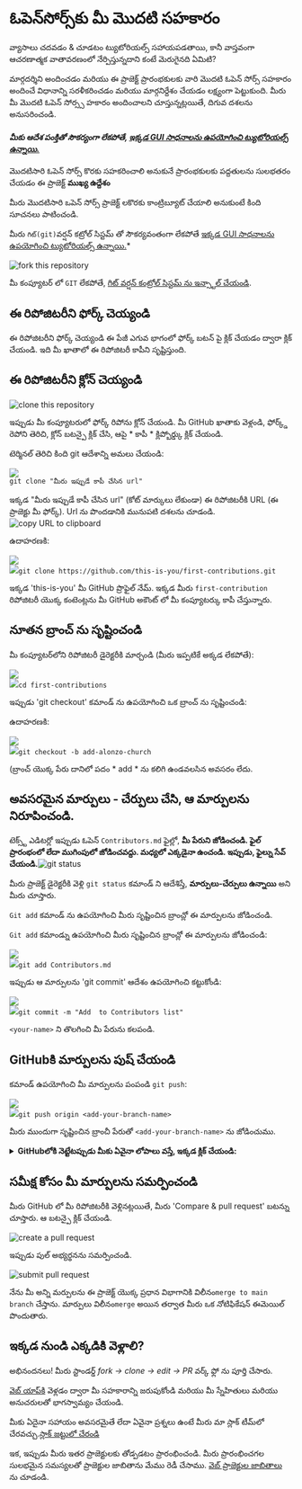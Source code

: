 # ఓపెన్‌సోర్స్‌కు మీ మొదటి సహకారం

వ్యాసాలు చదవడం & చూడటం ట్యుటోరియల్స్ సహాయపడతాయి, కానీ వాస్తవంగా ఆచరణాత్మక వాతావరణంలో నేర్పిస్తున్నదాని కంటే మెరుగైనది ఏమిటి?

మార్గదర్శిని అందించడం మరియు ఈ ప్రాజెక్ట్ ప్రారంభకులకు వారి మొదటి ఓపెన్ సోర్స్ సహకారం అందించే విధానాన్ని సరళీకరించడం మరియు మార్గనిర్దేశం చేయడం లక్ష్యంగా పెట్టుకుంది. మీరు మీ మొదటి ఓపెన్ సోర్స్స హకారం అందించాలని చూస్తున్నట్లయితే, దిగువ దశలను అనుసరించండి.

#### *మీకు ఆదేశ పంక్తితో సౌకర్యంగా లేకపోతే, [ఇక్కడ GUI సాధనాలను ఉపయోగించి ట్యుటోరియల్స్ ఉన్నాయి.](http://localhost:63342/markdownPreview/1470160258/markdown-preview-index-1649519555.html?_ijt=2btiavq49ahf7lkcijg2akdp5q#%E0%B0%87%E0%B0%A4%E0%B0%B0-%E0%B0%B8%E0%B0%BE%E0%B0%A7%E0%B0%A8%E0%B0%BE%E0%B0%B2%E0%B0%A8%E0%B1%81-%E0%B0%89%E0%B0%AA%E0%B0%AF%E0%B1%8B%E0%B0%97%E0%B0%BF%E0%B0%82%E0%B0%9A%E0%B0%BF-%E0%B0%9F%E0%B1%8D%E0%B0%AF%E0%B1%81%E0%B0%9F%E0%B1%8B%E0%B0%B0%E0%B0%BF%E0%B0%AF%E0%B0%B2%E0%B1%8D%E0%B0%B8%E0%B1%8D)*

మొదటిసారి ఓపెన్ సోర్స్ కొరకు సహకరించాలి అనుకునే ప్రారంభకులకు పద్దతులను సులభతరం చేయడం ఈ ప్రాజెక్ట్ **ముఖ్య ఉద్దేశం**

మీరు మొదటిసారి ఒపెన్ సోర్స్ ప్రాజెక్ట్ లకొరకు కాంట్రిబ్యూట్ చేయాలి అనుకుంటే కింది సూచనలు పాటించండి.

మీరు `గిట్(git)`వర్షన్ కట్రోల్ సిస్టమ్ తో సౌకర్యవంతంగా లేకపోతే [ఇక్కడ GUI సాధనాలను ఉపయోగించి ట్యుటోరియల్స్ ఉన్నాయి.](http://localhost:63342/markdownPreview/1470160258/markdown-preview-index-1649519555.html?_ijt=2btiavq49ahf7lkcijg2akdp5q#%E0%B0%87%E0%B0%A4%E0%B0%B0-%E0%B0%B8%E0%B0%BE%E0%B0%A7%E0%B0%A8%E0%B0%BE%E0%B0%B2%E0%B0%A8%E0%B1%81-%E0%B0%89%E0%B0%AA%E0%B0%AF%E0%B1%8B%E0%B0%97%E0%B0%BF%E0%B0%82%E0%B0%9A%E0%B0%BF-%E0%B0%9F%E0%B1%8D%E0%B0%AF%E0%B1%81%E0%B0%9F%E0%B1%8B%E0%B0%B0%E0%B0%BF%E0%B0%AF%E0%B0%B2%E0%B1%8D%E0%B0%B8%E0%B1%8D)\*

![fork this repository](https://firstcontributions.github.io/assets/Readme/fork.png)

మీ కంప్యూటర్ లో `GIT` లేకపోతే, [గిట్ వర్షన్ కంట్రోల్ సిస్టమ్ ను ఇన్స్టాల్ చేయండి](https://help.github.com/articles/set-up-git/).

## ఈ రిపోజిటరీని ఫోర్క్ చెయ్యండి

ఈ రిపోజిటరీని ఫోర్క్ చెయ్యండి ఈ పేజీ ఎగువ భాగంలో ఫోర్క్ బటన్ పై క్లిక్ చేయడం ద్వారా క్లిక్ చేయండి. ఇది మీ ఖాతాలో ఈ రిపోజిటరీ కాపీని సృష్టిస్తుంది.

## ఈ రిపోజిటరీని క్లోన్ చెయ్యండి

![clone this repository](https://firstcontributions.github.io/assets/Readme/clone.png)

ఇప్పుడు మీ కంప్యూటరులో ఫోర్క్ రిపోను క్లోన్ చేయండి. మీ GitHub ఖాతాకు వెళ్లండి, ఫోర్క్డ్ రెపోని తెరిచి, క్లోన్ బటన్పై క్లిక్ చేసి, ఆపై \* కాపీ \* క్లిప్బోర్డ్కు క్లిక్ చేయండి.

టెర్మినల్ తెరిచి కింది git ఆదేశాన్ని అమలు చేయండి:

<pre class="code-fence" md-src-pos="2375..2422"><div class="code-fence-highlighter-copy-button" data-fence-content="Z2l0IGNsb25lICLgsK7gsYDgsLDgsYEg4LCH4LCq4LGN4LCq4LGB4LCh4LGHIOCwleCwvuCwquCxgCDgsJrgsYfgsLjgsL/gsKggdXJsIg=="><img class="code-fence-highlighter-copy-button-icon" data-original-src="translations" src="http://localhost:63342/markdownPreview/1264168333/translations?_ijt=2btiavq49ahf7lkcijg2akdp5q"/><span class="tooltiptext"></span></div><code md-src-pos="2375..2422"><span md-src-pos="2375..2379"></span><span md-src-pos="2379..2429">git clone "మీరు ఇప్పుడే కాపీ చేసిన url"
</span><span md-src-pos="2419..2422"></span></code></pre>

ఇక్కడ "మీరు ఇప్పుడే కాపీ చేసిన url" (కోట్ మార్కులు లేకుండా) ఈ రిపోజిటరీకి URL (ఈ ప్రాజెక్టు మీ ఫోర్క్). Url ను పొందడానికి మునుపటి దశలను చూడండి.![copy URL to clipboard](https://firstcontributions.github.io/assets/Readme/copy-to-clipboard.png)

ఉదాహరణకి:

<pre class="code-fence" md-src-pos="2719..2795"><div class="code-fence-highlighter-copy-button" data-fence-content="Z2l0IGNsb25lIGh0dHBzOi8vZ2l0aHViLmNvbS90aGlzLWlzLXlvdS9maXJzdC1jb250cmlidXRpb25zLmdpdA=="><img class="code-fence-highlighter-copy-button-icon" data-original-src="translations" src="http://localhost:63342/markdownPreview/1264168333/translations?_ijt=2btiavq49ahf7lkcijg2akdp5q"/><span class="tooltiptext"></span></div><code class="language-bash" md-src-pos="2719..2795"><a class="run-icon code-block" href="http://localhost:63342/markdownPreview/1470160258/markdown-preview-index-1649519555.html?_ijt=2btiavq49ahf7lkcijg2akdp5q#" role="button" data-command="Run:4b7650c4fe538e663c4e9cd41bc158c0" data-commandtype="block"><img src="http://localhost:63342/markdownPreview/1470160258/commandRunner/runrun.png"/></a><span md-src-pos="2719..2727"></span><span md-src-pos="2727..2792">git clone https://github.com/this-is-you/first-contributions.git
</span><span md-src-pos="2792..2795"></span></code></pre>

ఇక్కడ 'this-is-you' మీ GitHub ప్రొఫైల్ నేమ్. ఇక్కడ మీరు `first-contribution` రిపోజిటరీ యొక్క కంటెంట్లను మీ GitHub అకౌంట్ లో మీ కంప్యూటర్కు కాపీ చేస్తున్నారు.

## నూతన బ్రాంచ్ ను సృష్టించండి

మీ కంప్యూటర్‌లోని రిపోజిటరీ డైరెక్టరీకి మార్చండి (మీరు ఇప్పటికే అక్కడ లేకపోతే):

<pre class="code-fence" md-src-pos="3069..3103"><div class="code-fence-highlighter-copy-button" data-fence-content="Y2QgZmlyc3QtY29udHJpYnV0aW9ucw=="><img class="code-fence-highlighter-copy-button-icon" data-original-src="translations" src="http://localhost:63342/markdownPreview/1264168333/translations?_ijt=2btiavq49ahf7lkcijg2akdp5q"/><span class="tooltiptext"></span></div><code class="language-bash" md-src-pos="3069..3103"><a class="run-icon code-block" href="http://localhost:63342/markdownPreview/1470160258/markdown-preview-index-1649519555.html?_ijt=2btiavq49ahf7lkcijg2akdp5q#" role="button" data-command="Run:7ad47d221633c4e743b8f151cd11c4d7" data-commandtype="block"><img src="http://localhost:63342/markdownPreview/1470160258/commandRunner/runrun.png"/></a><span md-src-pos="16042..16050"></span><span md-src-pos="16050..16073">cd first-contributions
</span><span md-src-pos="16073..16076"></span></code></pre>

ఇప్పుడు 'git checkout' కమాండ్ ను ఉపయోగించి ఒక బ్రాంచ్ ను సృష్టించండి:

ఉదాహరణకి:

<pre class="code-fence" md-src-pos="3187..3232"><div class="code-fence-highlighter-copy-button" data-fence-content="Z2l0IGNoZWNrb3V0IC1iIGFkZC1hbG9uem8tY2h1cmNo"><img class="code-fence-highlighter-copy-button-icon" data-original-src="translations" src="http://localhost:63342/markdownPreview/1264168333/translations?_ijt=2btiavq49ahf7lkcijg2akdp5q"/><span class="tooltiptext"></span></div><code class="language-bash" md-src-pos="3187..3232"><a class="run-icon code-block" href="http://localhost:63342/markdownPreview/1470160258/markdown-preview-index-1649519555.html?_ijt=2btiavq49ahf7lkcijg2akdp5q#" role="button" data-command="Run:4040a1fb37c427e497bc98fb8cb22479" data-commandtype="block"><img src="http://localhost:63342/markdownPreview/1470160258/commandRunner/runrun.png"/></a><span md-src-pos="3187..3195"></span><span md-src-pos="3195..3229">git checkout -b add-alonzo-church
</span><span md-src-pos="3229..3232"></span></code></pre>

(బ్రాంచ్ యొక్క పేరు దానిలో పదం \* add \* ను కలిగి ఉండవలసిన అవసరం లేదు.

## అవసరమైన మార్పులు - చేర్పులు చేసి, ఆ మార్పులను నిరూపించండి.

టెక్స్ట్ ఎడిటర్లో ఇప్పుడు ఓపెన్ `Contributors.md` ఫైల్లో, **మీ పేరుని జోడించండి. ఫైల్ ప్రారంభంలో లేదా ముగింపులో జోడించవద్దు. మధ్యలో ఎక్కడైనా ఉంచండి. ఇప్పుడు, ఫైల్ను సేవ్ చేయండి.**![git status](https://firstcontributions.github.io/assets/Readme/git-status.png)

మీరు ప్రాజెక్ట్ డైరెక్టరీకి వెళ్లి `git status` కమాండ్ ని ఆదేశిస్తే, **మార్పులు-చేర్పులు ఉన్నాయి** అని మీరు చూస్తారు.

`Git add` కమాండ్ ను ఉపయోగించి మీరు సృష్టించిన బ్రాంచ్లో ఈ మార్పులను జోడించండి.

`Git add` కమాండ్ను ఉపయోగించి మీరు సృష్టించిన బ్రాంచ్లో ఈ మార్పులను జోడించండి:

<pre class="code-fence" md-src-pos="3949..3984"><div class="code-fence-highlighter-copy-button" data-fence-content="Z2l0IGFkZCBDb250cmlidXRvcnMubWQ="><img class="code-fence-highlighter-copy-button-icon" data-original-src="translations" src="http://localhost:63342/markdownPreview/1264168333/translations?_ijt=2btiavq49ahf7lkcijg2akdp5q"/><span class="tooltiptext"></span></div><code class="language-bash" md-src-pos="3949..3984"><a class="run-icon code-block" href="http://localhost:63342/markdownPreview/1470160258/markdown-preview-index-1649519555.html?_ijt=2btiavq49ahf7lkcijg2akdp5q#" role="button" data-command="Run:785277734861673d66f73926c0a08c5c" data-commandtype="block"><img src="http://localhost:63342/markdownPreview/1470160258/commandRunner/runrun.png"/></a><span md-src-pos="16767..16775"></span><span md-src-pos="16775..16799">git add Contributors.md
</span><span md-src-pos="16799..16802"></span></code></pre>

ఇప్పుడు ఆ మార్పులను 'git commit' ఆదేశం ఉపయోగించి కట్టుకోండి:

<pre class="code-fence" md-src-pos="4047..4111"><div class="code-fence-highlighter-copy-button" data-fence-content="Z2l0IGNvbW1pdCAtbSAiQWRkIDx5b3VyLW5hbWU+IHRvIENvbnRyaWJ1dG9ycyBsaXN0Ig=="><img class="code-fence-highlighter-copy-button-icon" data-original-src="translations" src="http://localhost:63342/markdownPreview/1264168333/translations?_ijt=2btiavq49ahf7lkcijg2akdp5q"/><span class="tooltiptext"></span></div><code class="language-bash" md-src-pos="4047..4111"><a class="run-icon code-block" href="http://localhost:63342/markdownPreview/1470160258/markdown-preview-index-1649519555.html?_ijt=2btiavq49ahf7lkcijg2akdp5q#" role="button" data-command="Run:228a6dd47a0f6b84571ab1f2a746d6a6" data-commandtype="block"><img src="http://localhost:63342/markdownPreview/1470160258/commandRunner/runrun.png"/></a><span md-src-pos="4258..4266"></span><span md-src-pos="4266..4280">git commit -m </span><span md-src-pos="4280..4281">"</span><span md-src-pos="4281..4317">Add <your-name> to Contributors list</span><span md-src-pos="4317..4318">"</span><span md-src-pos="4318..4319">
</span><span md-src-pos="4319..4322"></span></code></pre>

`<your-name>` ని తొలగించి మీ పేరును కలపండి.

## GitHubకి మార్పులను పుష్ చేయండి

కమాండ్ ఉపయోగించి మీ మార్పులను పంపండి `git push`:

<pre class="code-fence" md-src-pos="4242..4292"><div class="code-fence-highlighter-copy-button" data-fence-content="Z2l0IHB1c2ggb3JpZ2luIDxhZGQteW91ci1icmFuY2gtbmFtZT4="><img class="code-fence-highlighter-copy-button-icon" data-original-src="translations" src="http://localhost:63342/markdownPreview/1264168333/translations?_ijt=2btiavq49ahf7lkcijg2akdp5q"/><span class="tooltiptext"></span></div><code class="language-bash" md-src-pos="4242..4292"><a class="run-icon code-block" href="http://localhost:63342/markdownPreview/1470160258/markdown-preview-index-1649519555.html?_ijt=2btiavq49ahf7lkcijg2akdp5q#" role="button" data-command="Run:6cc47fe9b68067e1aa0fbc67d11768c3" data-commandtype="block"><img src="http://localhost:63342/markdownPreview/1470160258/commandRunner/runrun.png"/></a><span md-src-pos="4242..4250"></span><span md-src-pos="4250..4266">git push origin </span><span md-src-pos="4266..4267"><</span><span md-src-pos="4267..4287">add-your-branch-name</span><span md-src-pos="4287..4288">></span><span md-src-pos="4288..4289">
</span><span md-src-pos="4289..4292"></span></code></pre>

మీరు ముందుగా సృష్టించిన బ్రాంచీ పేరుతో `<add-your-branch-name>` ను జోడించుము.

<details><summary><strong>GitHubలోకి నెట్టేటప్పుడు మీకు ఏవైనా లోపాలు వస్తే, ఇక్కడ క్లిక్ చేయండి:</strong></summary>

* ### 

  <pre><your-username></your-username></pre>

</details>

## సమీక్ష కోసం మీ మార్పులను సమర్పించండి

మీరు GitHub లో మీ రిపోజిటరీకి వెళ్లినట్లయితే, మీరు 'Compare & pull request' బటన్ను చూస్తారు. ఆ బటన్పై క్లిక్ చేయండి.

![create a pull request](https://firstcontributions.github.io/assets/Readme/compare-and-pull.png)

ఇప్పుడు పుల్ అభ్యర్థనను సమర్పించండి.

![submit pull request](https://firstcontributions.github.io/assets/Readme/submit-pull-request.png)

నేను మీ అన్ని మర్పులను ఈ ప్రాజెక్ట్ యొక్క ప్రధాన విభాగానికి విలీనం`merge to main branch` చేస్తాను. మార్పులు విలీనం`merge` అయిన తర్వాత మీరు ఒక నోటిఫికేషన్ ఈమెయిల్ పొందుతారు.

## ఇక్కడ నుండి ఎక్కడికి వెళ్లాలి?

అభినందనలు! మీరు స్టాండర్డ్ *fork -> clone -> edit -> PR* వర్క్ ఫ్లో ను పూర్తి చేసారు.

[వెబ్ యాప్‌కి](https://firstcontributions.github.io/#social-share) వెళ్లడం ద్వారా మీ సహకారాన్ని జరుపుకోండి మరియు మీ స్నేహితులు మరియు అనుచరులతో భాగస్వామ్యం చేయండి.

మీకు ఏదైనా సహాయం అవసరమైతే లేదా ఏవైనా ప్రశ్నలు ఉంటే మీరు మా స్లాక్ టీమ్‌లో చేరవచ్చు.[స్లాక్ జట్టులో చేరండి](https://join.slack.com/t/firstcontributors/shared_invite/zt-1hg51qkgm-Xc7HxhsiPYNN3ofX2_I8FA)

ఇక, ఇప్పుడు మీరు ఇతర ప్రాజెక్టులకు తోడ్పడటం ప్రారంభించండి. మీరు ప్రారంభించగల సులభమైన సమస్యలతో ప్రాజెక్టుల జాబితాను మేము రెడీ చేసాము. [వెబ్ ప్రాజెక్టుల జాబితాలు](https://firstcontributions.github.io/#project-list) ను చూడండి.
